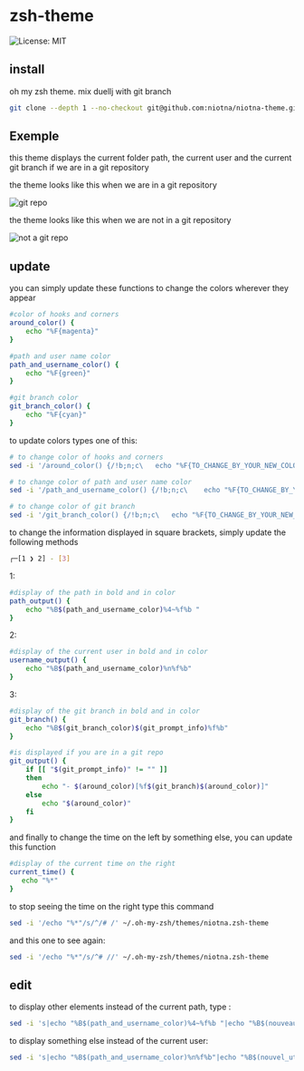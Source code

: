 # zsh-theme
![License: MIT](https://img.shields.io/badge/License-MIT-green.svg)

## install

oh my zsh theme. mix duellj with git branch

```BASH
git clone --depth 1 --no-checkout git@github.com:niotna/niotna-theme.git && mv niotna-theme/niotna.zsh-theme ~/.oh-my-zsh/themes/niotna-theme/ && rm -rf niotna-theme && sed -i 's/ZSH_THEME="[^\"]*"/ZSH_THEME="niotna"/' ~/.zshrc && source ~/.zshrc
```

## Exemple

this theme displays the current folder path, the current user and the current git branch if we are in a git repository

the theme looks like this when we are in a git repository

![git repo](https://github.com/antoinechab/zsh-theme/blob/main/images/them-with-git.png)

the theme looks like this when we are not in a git repository

![not a git repo](https://github.com/antoinechab/zsh-theme/blob/main/images/theme-without-git.png)

## update

you can simply update these functions to change the colors wherever they appear
```bash
#color of hooks and corners
around_color() {
	echo "%F{magenta}"
}

#path and user name color
path_and_username_color() {
	echo "%F{green}"
}

#git branch color
git_branch_color() {
	echo "%F{cyan}"
}
```

to update colors types one of this:

```bash
# to change color of hooks and corners
sed -i '/around_color() {/!b;n;c\	echo "%F{TO_CHANGE_BY_YOUR_NEW_COLOR}"' ~/.oh-my-zsh/themes/niotna.zsh-theme

# to change color of path and user name color
sed -i '/path_and_username_color() {/!b;n;c\	echo "%F{TO_CHANGE_BY_YOUR_NEW_COLOR}"' ~/.oh-my-zsh/themes/niotna.zsh-theme

# to change color of git branch
sed -i '/git_branch_color() {/!b;n;c\	echo "%F{TO_CHANGE_BY_YOUR_NEW_COLOR}"' ~/.oh-my-zsh/themes/niotna.zsh-theme
```

to change the information displayed in square brackets, simply update the following methods
```bash
┌─[1 ❯ 2] - [3]
```

1:
```bash
#display of the path in bold and in color
path_output() {
	echo "%B$(path_and_username_color)%4~%f%b "
}
```

2:
```bash
#display of the current user in bold and in color
username_output() {
	echo "%B$(path_and_username_color)%n%f%b"
}
```
3:
```bash
#display of the git branch in bold and in color
git_branch() {
	echo "%B$(git_branch_color)$(git_prompt_info)%f%b"
}

#is displayed if you are in a git repo
git_output() {
	if [[ "$(git_prompt_info)" != "" ]]
	then
		echo "- $(around_color)[%f$(git_branch)$(around_color)]"
	else
		echo "$(around_color)"
	fi
}
```

and finally to change the time on the left by something else, you can update this function

```bash
#display of the current time on the right
current_time() {
   echo "%*"
}
```

to stop seeing the time on the right type this command 

```bash
sed -i '/echo "%*"/s/^/# /' ~/.oh-my-zsh/themes/niotna.zsh-theme
```
and this one to see again:

```bash
sed -i '/echo "%*"/s/^# //' ~/.oh-my-zsh/themes/niotna.zsh-theme
```
## edit

to display other elements instead of the current path, type :

```bash
sed -i 's|echo "%B$(path_and_username_color)%4~%f%b "|echo "%B$(nouveau_chemin)%4~%f%b "|' ~/.oh-my-zsh/themes/niotna.zsh-theme
```

to display something else instead of the current user:

```bash
sed -i 's|echo "%B$(path_and_username_color)%n%f%b"|echo "%B$(nouvel_utilisateur)%n%f%b"|' ~/.oh-my-zsh/themes/niotna.zsh-theme
```

